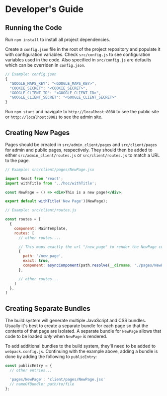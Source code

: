 # Developer's Guide

## Running the Code
Run `npm install` to install all project dependencies.

Create a `config.json` file in the root of the project repository and populate it with configuration variables. Check `src/config.js` to see configuration variables used in the code. Also specified in `src/config.js` are defaults which can be overriden in `config.json`.

```javascript
// Example: config.json
{
  "GOOGLE_MAPS_KEY": "<GOOGLE_MAPS_KEY>",
  "COOKIE_SECRET": "<COOKIE_SECRET>",
  "GOOGLE_CLIENT_ID": "<GOOGLE_CLIENT_ID>",
  "GOOGLE_CLIENT_SECRET": "<GOOGLE_CLIENT_SECRET>"
}
```

Run `npm start` and navigate to `http://localhost:8080` to see the public site or `http://localhost:8081` to see the admin site.

## Creating New Pages
Pages should be created in `src/admin_client/pages` and `src/client/pages` for admin and public pages, respectively. They should then be added to either `src/admin_client/routes.js` or `src/client/routes.js` to match a URL to the page.

```jsx
// Example: src/client/pages/NewPage.jsx

import React from 'react';
import withTitle from '../hoc/withTitle';

const NewPage = () => <div>This is a new page!</div>;

export default withTitle('New Page')(NewPage);
```

```js
// Example: src/client/routes.js

const routes = [
  {
    component: MainTemplate,
    routes: [
      // other routes....

      // This maps exactly the url "/new_page" to render the NewPage component
      {
        path: '/new_page',
        exact: true,
        component: asyncComponent(path.resolve(__dirname, './pages/NewPage'), () => import('./pages/NewPage')),
      },

      // other routes...
    ]
  },
]
```

## Creating Separate Bundles
The build system will generate multiple JavaScript and CSS bundles. Usually it's best to create a separate bundle for each page so that the contents of that page are isolated. A separate bundle for `NewPage` allows that code to be loaded _only_ when `NewPage` is rendered.

To add additional bundles to the build system, they'll need to be added to `webpack.config.js`. Continuing with the example above, adding a bundle is done by adding the following to `publicEntry`:

```js
const publicEntry = {
  // other entries...

  'pages/NewPage': 'client/pages/NewPage.jsx'
  // nameOfBundle: path/to/file
};
```
